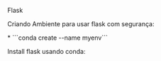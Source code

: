 Flask
<p>Criando Ambiente para usar flask com segurança:</p>
 * ```conda create --name myenv```


Install flask usando conda:

